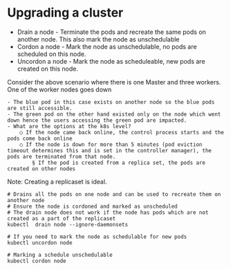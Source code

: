 # Upgrading a cluster

* Drain a node - Terminate the pods and recreate the same pods on another node. This also mark the node as unschedulable
* Cordon a node - Mark the node as unschedulable, no pods are scheduled on this node.
* Uncordon a node - Mark the node as scheduleable, new pods are created on this node.

Consider the above scenario where there is one Master and three workers. One of the worker nodes goes down

	- The blue pod in this case exists on another node so the blue pods are still accessible.
	- The green pod on the other hand existed only on the node which went down hence the users accessing the green pod are impacted.
	- What are the options at the k8s level?
		○ If the node came back online, the control process starts and the pods come back online
		○ If the node is down for more than 5 minutes (pod eviction timeout determines this and is set in the controller manager), the pods are terminated from that node.
			§ If the pod is created from a replica set, the pods are created on other nodes

Note: Creating a replicaset is ideal.

```shell
# Drains all the pods on one node and can be used to recreate them on another node
# Ensure the node is cordoned and marked as unscheduled
# The drain node does not work if the node has pods which are not created as a part of the replicaset
kubectl  drain node --ignore-daemonsets
```

```shell
# If you need to mark the node as schedulable for new pods
kubectl uncordon node
```

```shell
# Marking a schedule unschedulable
kubectl cordon node
```